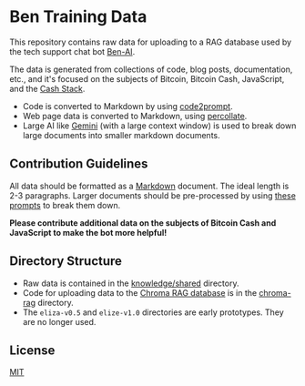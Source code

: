 # Ben Training Data

This repository contains raw data for uploading to a RAG database used by the tech support chat bot [Ben-AI](https://github.com/christroutner/ben-ai-v3).

The data is generated from collections of code, blog posts, documentation, etc., and it's focused on the subjects of Bitcoin, Bitcoin Cash, JavaScript, and the [Cash Stack](https://cashstack.info).

- Code is converted to Markdown by using [code2prompt](https://github.com/mufeedvh/code2prompt).
- Web page data is converted to Markdown, using [percollate](https://github.com/danburzo/percollate).
- Large AI like [Gemini](https://gemini.google.com/) (with a large context window) is used to break down large documents into smaller markdown documents.

## Contribution Guidelines

All data should be formatted as a [Markdown](https://www.markdownguide.org/basic-syntax/) document. The ideal length is 2-3 paragraphs. Larger documents should be pre-processed by using [these prompts](./knowledge/shared/websites/prompts.md) to break them down.

**Please contribute additional data on the subjects of Bitcoin Cash and JavaScript to make the bot more helpful!**

## Directory Structure

- Raw data is contained in the [knowledge/shared](./knowledge/shared) directory.
- Code for uploading data to the [Chroma RAG database](https://github.com/christroutner/chroma-rag) is in the [chroma-rag](./chroma-rag) directory.
- The `eliza-v0.5` and `elize-v1.0` directories are early prototypes. They are no longer used.

## License
[MIT](./LICENSE.md)